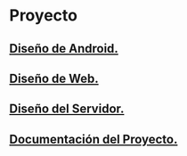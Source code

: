 # Proyecto
## [Diseño de Android.](https://github.com/QVCI/Proyecto/tree/main/Android)
## [Diseño de Web.](https://github.com/QVCI/Proyecto/tree/main/Web)
## [Diseño del Servidor.](https://github.com/QVCI/Proyecto/tree/main/Servidor)
## [Documentación del Proyecto.](https://deepwiki.com/QVCI/Proyecto)

